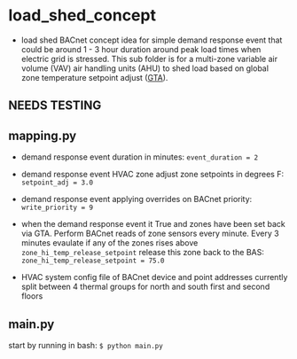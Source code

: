 # load_shed_concept
* load shed BACnet concept idea for simple demand response event that could be around 1 - 3 hour duration around peak load times when electric grid is stressed. This sub folder is for a multi-zone variable air volume (VAV) air handling units (AHU) to shed load based on global zone temperature setpoint adjust ([GTA](https://www.osti.gov/pages/biblio/1843540)).

## NEEDS TESTING

## mapping.py
* demand response event duration in minutes:
`event_duration = 2`

* demand response event HVAC zone adjust zone setpoints in degrees F:
`setpoint_adj = 3.0`

* demand response event applying overrides on BACnet priority:
`write_priority = 9`

* when the demand response event it True and zones have been set back via GTA. Perform BACnet reads of zone sensors every minute. Every 3 minutes evaulate if any of the zones rises above `zone_hi_temp_release_setpoint` release this zone back to the BAS:
`zone_hi_temp_release_setpoint = 75.0`

* HVAC system config file of BACnet device and point addresses currently split between 4 thermal groups for north and south first and second floors

## main.py
start by running in bash: `$ python main.py`